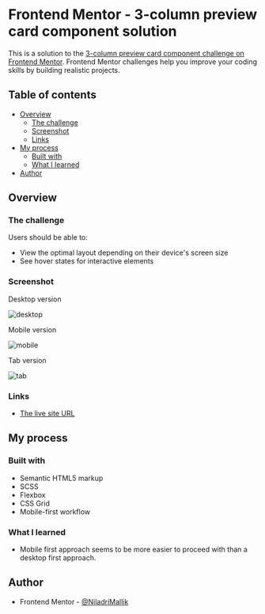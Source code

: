 # Frontend Mentor - 3-column preview card component solution

This is a solution to the [3-column preview card component challenge on Frontend Mentor](https://www.frontendmentor.io/challenges/3column-preview-card-component-pH92eAR2-). Frontend Mentor challenges help you improve your coding skills by building realistic projects. 

## Table of contents

- [Overview](#overview)
  - [The challenge](#the-challenge)
  - [Screenshot](#screenshot)
  - [Links](#links)
- [My process](#my-process)
  - [Built with](#built-with)
  - [What I learned](#what-i-learned)
- [Author](#author)


## Overview

### The challenge

Users should be able to:

- View the optimal layout depending on their device's screen size
- See hover states for interactive elements

### Screenshot

Desktop version

![desktop](https://user-images.githubusercontent.com/51795733/149532881-a5e2ddbe-7b9d-4e11-98ae-b5d523813d61.png)


Mobile version

![mobile](https://user-images.githubusercontent.com/51795733/149532984-93b21a46-d946-4514-bac2-6234f3ba6961.png)


Tab version

![tab](https://user-images.githubusercontent.com/51795733/149549081-5adbac11-7999-417d-a86d-d0467068ac13.png)

### Links
- [The live site URL](https://niladrimallik.github.io/frontend-mentor-3-column-preview-card-component/)

## My process

### Built with

- Semantic HTML5 markup
- SCSS
- Flexbox
- CSS Grid
- Mobile-first workflow

### What I learned

- Mobile first approach seems to be more easier to proceed with than a desktop first approach.

## Author

- Frontend Mentor - [@NiladriMallik](https://www.frontendmentor.io/profile/NiladriMallik)
